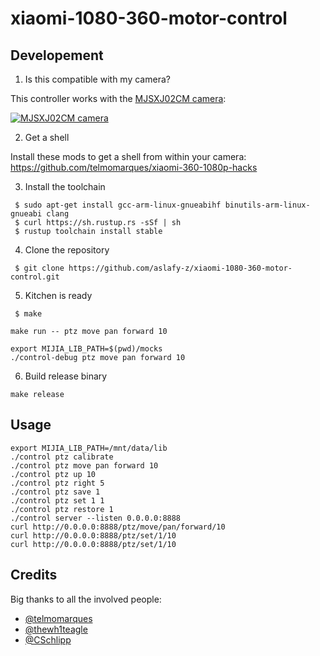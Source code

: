 # xiaomi-1080-360-motor-control

## Developement

1. Is this compatible with my camera?

This controller works with the [MJSXJ02CM camera](https://www.mi.com/global/camera-360):

[![MJSXJ02CM camera](https://i.imgur.com/3fOE6ZR.png)](https://www.mi.com/global/camera-360)

2. Get a shell

Install these mods to get a shell from within your camera:  
https://github.com/telmomarques/xiaomi-360-1080p-hacks

3. Install the toolchain

```shell
 $ sudo apt-get install gcc-arm-linux-gnueabihf binutils-arm-linux-gnueabi clang
 $ curl https://sh.rustup.rs -sSf | sh
 $ rustup toolchain install stable
```

4. Clone the repository
```
 $ git clone https://github.com/aslafy-z/xiaomi-1080-360-motor-control.git
```

5. Kitchen is ready

```shell
 $ make
```

```shell
make run -- ptz move pan forward 10
```

```shell
export MIJIA_LIB_PATH=$(pwd)/mocks
./control-debug ptz move pan forward 10
```

6. Build release binary

```shell
make release
```

## Usage

```shell
export MIJIA_LIB_PATH=/mnt/data/lib
./control ptz calibrate
./control ptz move pan forward 10
./control ptz up 10
./control ptz right 5
./control ptz save 1
./control ptz set 1 1
./control ptz restore 1
./control server --listen 0.0.0.0:8888
curl http://0.0.0.0:8888/ptz/move/pan/forward/10
curl http://0.0.0.0:8888/ptz/set/1/10
curl http://0.0.0.0:8888/ptz/set/1/10
```

## Credits

Big thanks to all the involved people:

- [@telmomarques](https://github.com/telmomarques)
- [@thewh1teagle](https://github.com/thewh1teagle)
- [@CSchlipp](https://github.com/CSchlipp)
